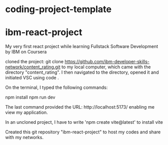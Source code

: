 
# coding-project-template

# ibm-react-project
My very first react project while learning Fullstack Software Development by IBM on Coursera

cloned the project: git clone https://github.com/ibm-developer-skills-network/content_rating.git to my local computer, which came with the directory "content_rating". 
I then navigated to the directory, opened it and initiated VSC using code .

On the terminal, I typed the following commands:

npm install
npm run dev

The last command provided the URL: http://localhost:5173/ enabling me view my application.

In an uncloned project, I have to write 'npm create vite@latest' to install vite

Created this git repository "ibm-react-project" to host my codes and share with my networks.





